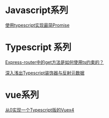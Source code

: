 # Javascript系列

[使用typescript实现最简Promise](https://github.com/kongyich/tiny-ts-tools/issues/1)





# Typescript 系列

[Express-router中的get方法是如何使用ts约束的？](https://github.com/kongyich/Tiny-Blog/issues/7)

[深入浅出Typescript装饰器与反射元数据](https://github.com/kongyich/Tiny-Blog/issues/6)



# vue系列

[从0实现一个Typescript版的Vuex4 ](https://github.com/kongyich/Tiny-Blog/issues/5)
